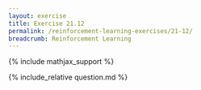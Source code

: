 ```yaml
---
layout: exercise
title: Exercise 21.12
permalink: /reinforcement-learning-exercises/21-12/
breadcrumb: Reinforcement Learning
---
```


{% include mathjax_support %}

<div><i class="arrow-up" data-chapter="reinforcement-learning-exercises" data-exercise="ex_12" data-rating="0"></i></div>
{% include_relative question.md %}

